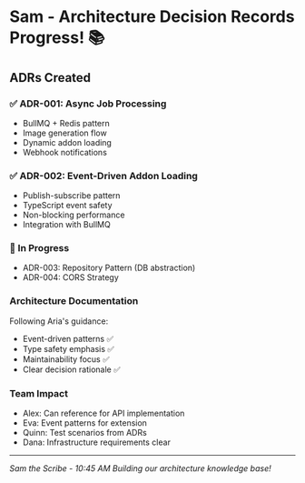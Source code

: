 # Sam - Architecture Decision Records Progress! 📚

## ADRs Created

### ✅ ADR-001: Async Job Processing
- BullMQ + Redis pattern
- Image generation flow
- Dynamic addon loading
- Webhook notifications

### ✅ ADR-002: Event-Driven Addon Loading
- Publish-subscribe pattern
- TypeScript event safety
- Non-blocking performance
- Integration with BullMQ

### 🔄 In Progress
- ADR-003: Repository Pattern (DB abstraction)
- ADR-004: CORS Strategy

### Architecture Documentation
Following Aria's guidance:
- Event-driven patterns ✅
- Type safety emphasis ✅
- Maintainability focus ✅
- Clear decision rationale ✅

### Team Impact
- Alex: Can reference for API implementation
- Eva: Event patterns for extension
- Quinn: Test scenarios from ADRs
- Dana: Infrastructure requirements clear

---
*Sam the Scribe - 10:45 AM*
*Building our architecture knowledge base!*